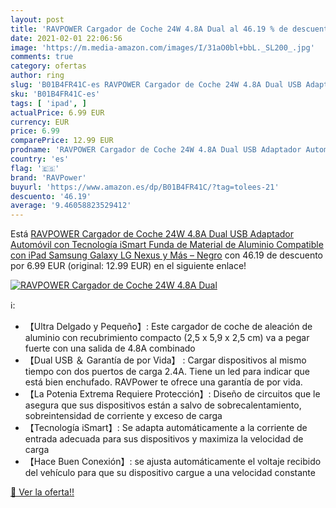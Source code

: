 ```yaml
---
layout: post
title: 'RAVPOWER Cargador de Coche 24W 4.8A Dual al 46.19 % de descuento'
date: 2021-02-01 22:06:56
image: 'https://m.media-amazon.com/images/I/31aO0bl+bbL._SL200_.jpg'
comments: true
category: ofertas
author: ring
slug: 'B01B4FR41C-es RAVPOWER Cargador de Coche 24W 4.8A Dual USB Adaptador...'
sku: 'B01B4FR41C-es'
tags: [ 'ipad', ]
actualPrice: 6.99 EUR
currency: EUR
price: 6.99
comparePrice: 12.99 EUR
prodname: 'RAVPOWER Cargador de Coche 24W 4.8A Dual USB Adaptador Automóvil con Tecnología iSmart  Funda de Material de Aluminio  Compatible con iPad  Samsung Galaxy  LG Nexus y Más – Negro'
country: 'es'
flag: '🇪🇸'
brand: 'RAVPower'
buyurl: 'https://www.amazon.es/dp/B01B4FR41C/?tag=tolees-21'
descuento: '46.19'
average: '9.46058823529412'
---
```


Está [RAVPOWER Cargador de Coche 24W 4.8A Dual USB Adaptador Automóvil con Tecnología iSmart  Funda de Material de Aluminio  Compatible con iPad  Samsung Galaxy  LG Nexus y Más – Negro](https://www.amazon.es/dp/B01B4FR41C/?tag=tolees-21) con 46.19 de descuento por 6.99 EUR (original: 12.99 EUR) en el siguiente enlace!

[![RAVPOWER Cargador de Coche 24W 4.8A Dual](https://m.media-amazon.com/images/I/31aO0bl+bbL._SL200_.jpg)](https://www.amazon.es/dp/B01B4FR41C/?tag=tolees-21)

ℹ️:

- 【Ultra Delgado y Pequeño】: Este cargador de coche de aleación de aluminio con recubrimiento compacto (2,5 x 5,9 x 2,5 cm) va a pegar fuerte con una salida de 4.8A combinado
- 【Dual USB ＆ Garantía de por Vida】 : Cargar dispositivos al mismo tiempo con dos puertos de carga 2.4A. Tiene un led para indicar que está bien enchufado. RAVPower te ofrece una garantía de por vida.
- 【La Potenia Extrema Requiere Protección】: Diseño de circuitos que le asegura que sus dispositivos están a salvo de sobrecalentamiento, sobreintensidad de corriente y exceso de carga
- 【Tecnología iSmart】: Se adapta automáticamente a la corriente de entrada adecuada para sus dispositivos y maximiza la velocidad de carga
- 【Hace Buen Conexión】: se ajusta automáticamente el voltaje recibido del vehículo para que su dispositivo cargue a una velocidad constante

[🛒 Ver la oferta!!](https://www.amazon.es/dp/B01B4FR41C/?tag=tolees-21)
